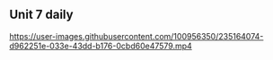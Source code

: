 ## Unit 7 daily
[](../../../../../Unit6_StarterFiles_2019.4/Recordings/movie_007.mp4)

https://user-images.githubusercontent.com/100956350/235164074-d962251e-033e-43dd-b176-0cbd60e47579.mp4

